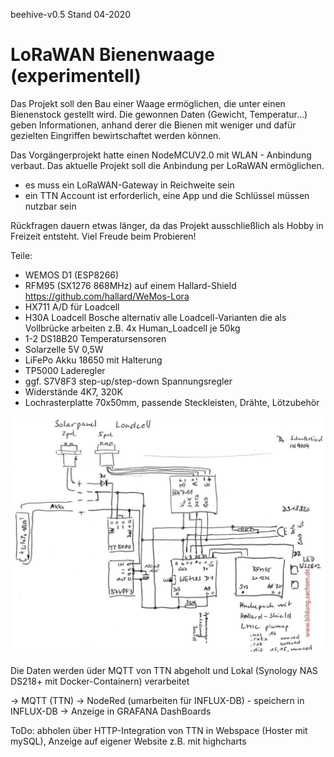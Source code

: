 beehive-v0.5
Stand 04-2020
# LoRaWAN Bienenwaage (experimentell)

Das Projekt soll den Bau einer Waage ermöglichen, die unter einen Bienenstock gestellt wird.
Die gewonnen Daten (Gewicht, Temperatur...) geben Informationen, anhand derer die Bienen mit weniger und dafür gezielten Eingriffen bewirtschaftet werden können.

Das Vorgängerprojekt hatte einen NodeMCUV2.0 mit WLAN - Anbindung verbaut. Das aktuelle Projekt soll die Anbindung per LoRaWAN ermöglichen.
- es muss ein LoRaWAN-Gateway in Reichweite sein
- ein TTN Account ist erforderlich, eine App und die Schlüssel müssen nutzbar sein

Rückfragen dauern etwas länger, da das Projekt ausschließlich als Hobby in Freizeit entsteht.
Viel Freude beim Probieren!

Teile:
- WEMOS D1 (ESP8266)
- RFM95 (SX1276 868MHz) auf einem Hallard-Shield https://github.com/hallard/WeMos-Lora
- HX711 A/D für Loadcell
- H30A Loadcell Bosche alternativ alle Loadcell-Varianten die als Vollbrücke arbeiten z.B. 4x Human_Loadcell je 50kg
- 1-2 DS18B20 Temperatursensoren
- Solarzelle 5V 0,5W
- LiFePo Akku 18650 mit Halterung
- TP5000 Laderegler
- ggf. S7V8F3 step-up/step-down Spannungsregler
- Widerstände 4K7, 320K
- Lochrasterplatte 70x50mm, passende Steckleisten, Drähte, Lötzubehör

![Übersicht](/img/ue.jpg)

Die Daten werden üder MQTT von TTN abgeholt und Lokal (Synology NAS DS218+ mit Docker-Containern) verarbeitet

-> MQTT (TTN) -> NodeRed (umarbeiten für INFLUX-DB) - speichern in INFLUX-DB -> Anzeige in GRAFANA DashBoards

ToDo: abholen über HTTP-Integration von TTN in Webspace (Hoster mit mySQL), Anzeige auf eigener Website z.B. mit highcharts
